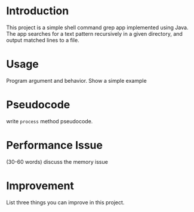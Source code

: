 # Introduction
This project is a simple shell command grep app implemented using Java. The app searches for a text pattern recursively in a given directory, and output matched lines to a file. 

# Usage
Program argument and behavior.
Show a simple example

# Pseudocode
write `process` method pseudocode.

# Performance Issue
(30-60 words)
discuss the memory issue

# Improvement
List three things you can improve in this project.
